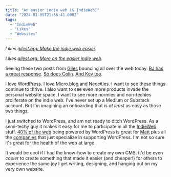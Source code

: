 ```yaml
---
title: "An easier indie web (& IndieWeb)"
date: "2024-01-09T21:56:41.000Z"
tags: 
  - "IndieWeb"
  - "Likes"
  - "Websites"
---
```


_Likes [gilest.org: Make the indie web easier](https://gilest.org/indie-easy.html)._

_Likes [gilest.org: More on the easier indie web](https://gilest.org/indie-easy-again.html)._

Seeing these two posts from [Giles](https://gilest.org/) bouncing all over the web today. [BJ has a great response](https://bjhess.pika.page/posts/making-the-web-easier-for-blogging). [So does Colin](https://colinwalker.blog/blog/?date=2024-01-08#p2). [And Kev too](https://kevquirk.com/lets-make-the-indieweb-easier).

I love WordPress. I love Micro.blog and Neocities. I want to see these things continue to thrive. I also want to see even more products invade the personal website space. I want to see more normies and non-techies proliferate on the indie web. I've never set up a Medium or Substack account. But I'm imagining an onboarding that is _at least_ as easy as those two things.

I just switched to WordPress, and am not ready to ditch WordPress. As a semi-techy guy it makes it easy for me to participate in all the [IndieWeb](https://indieweb.org/) stuff. [40% of the web](https://wordpress.org/40-percent-of-web/) being powered by WordPress is great for [Matt](https://ma.tt/) plus all the [companies](https://chriscoyier.net/2023/09/20/wordpress-hosting-advice/) that just specialize in supporting WordPress. I'm not so sure it's great for the health of the web at large.

It would be cool if I had the know-how to create my own CMS. It'd be even _cooler_ to create something that made it easier (and cheaper!) for others to experience the same joy I get writing, designing, and hanging out on my very own website.

